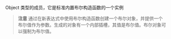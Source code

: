 Object 类型的成员，它是标准内置布尔构造函数的一个实例

> **注意** 通过在新表达式中使用布尔构造函数创建一个布尔对象，并提供一个布尔值作为参数。生成的对象有一个内部插槽，其值是布尔值。布尔对象可以强制为布尔值。
